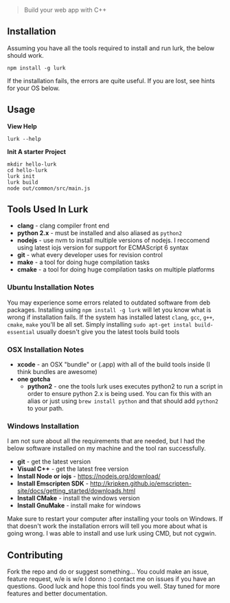 > Build your web app with C++

## Installation

Assuming you have all the tools required to install and run lurk, the below should work.

```
npm install -g lurk
```

If the installation fails, the errors are quite useful. If you are lost, see hints for your OS below.

## Usage

__View Help__

```
lurk --help
```
__Init A starter Project__

```
mkdir hello-lurk
cd hello-lurk
lurk init
lurk build
node out/common/src/main.js
```

## Tools Used In Lurk

- __clang__ - clang compiler front end
- __python 2.x__ - must be installed and also aliased as `python2`
- __nodejs__ - use nvm to install multiple versions of nodejs. I reccomend using latest iojs version for support for ECMAScript 6 syntax
- __git__ - what every developer uses for revision control
- __make__ - a tool for doing huge compilation tasks
- __cmake__ - a tool for doing huge compilation tasks on multiple platforms

### Ubuntu Installation Notes

You may experience some errors related to outdated software from deb packages. Installing using `npm install -g lurk` will let you know what is wrong if installation fails. If the system has installed latest `clang`, `gcc`, `g++`, `cmake`, `make` you'll be all set. Simply installing `sudo apt-get instal build-essential` usually doesn't give you the latest tools build tools

### OSX Installation Notes

- __xcode__ - an OSX "bundle" or (.app) with all of the build tools inside (I think bundles are awesome)
- __one gotcha__
	- __python2__ - one the tools lurk uses executes python2 to run a script in order to ensure python 2.x is being used. You can fix this with an alias or just using `brew install python` and that should add `python2` to your path.

### Windows Installation

I am not sure about all the requirements that are needed, but I had the below software installed on my machine and the tool ran successfully.

 - __git__ - get the latest version
 - __Visual C++__ - get the latest free version
 - __Install Node or iojs__ - https://nodejs.org/download/
 - __Install Emscripten SDK__ - http://kripken.github.io/emscripten-site/docs/getting_started/downloads.html
 - __Install CMake__ - install the windows version
 - __Install GnuMake__ - install make for windows

Make sure to restart your computer after installing your tools on Windows. If that doesn't work the installation errors will tell you more about what is going wrong. I was able to install and use lurk using CMD, but not cygwin.

## Contributing

Fork the repo and do or suggest something... You could make an issue, feature request, w/e is w/e I donno :) contact me on issues if you have an questions. Good luck and hope this tool finds you well. Stay tuned for more features and better documentation.
